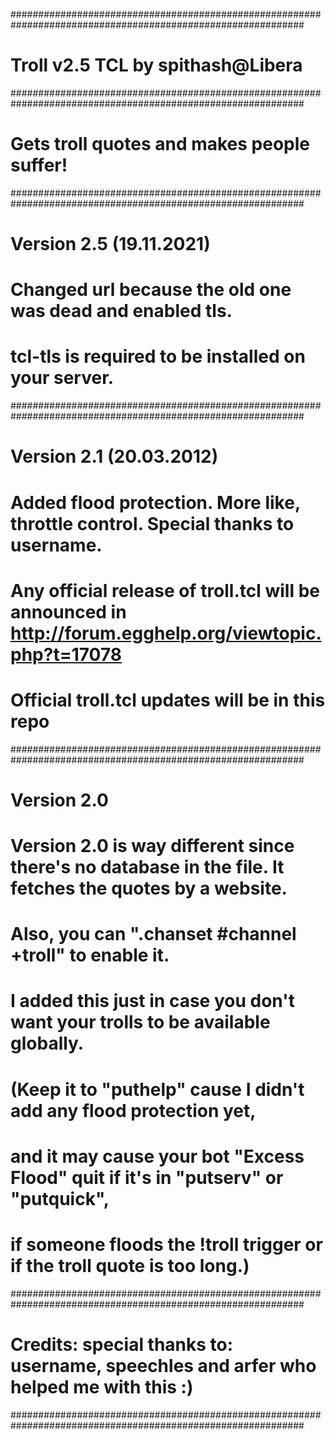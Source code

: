 #############################################################################################################
# Troll v2.5 TCL by spithash@Libera                                                                         #
#############################################################################################################
# Gets troll quotes and makes people suffer!                                                                #
#############################################################################################################
# Version 2.5   (19.11.2021)                                                                                #
#                                                                                                           #
# Changed url because the old one was dead and enabled tls.                                                 #
# tcl-tls is required to be installed on your server.                                                       #
#############################################################################################################
# Version 2.1   (20.03.2012)                                                                                #
#                                                                                                           #
# Added flood protection. More like, throttle control. Special thanks to username.                          #
#                                                                                                           #
# Any official release of troll.tcl will be announced in http://forum.egghelp.org/viewtopic.php?t=17078     #
# Official troll.tcl updates will be in this repo                                                           #
#############################################################################################################
# Version 2.0                                                                                               #
#                                                                                                           #
# Version 2.0 is way different since there's no database in the file. It fetches the quotes by a website.   #
# Also, you can ".chanset #channel +troll" to enable it.                                                    #
# I added this just in case you don't want your trolls to be available globally.                            #
#                                                                                                           #
# (Keep it to "puthelp" cause I didn't add any flood protection yet,                                        #
# and it may cause your bot "Excess Flood" quit if it's in "putserv" or "putquick",                         #
# if someone floods the !troll trigger or if the troll quote is too long.)                                  #
#############################################################################################################
# Credits: special thanks to: username, speechles and arfer who helped me with this :)                      #
#############################################################################################################
